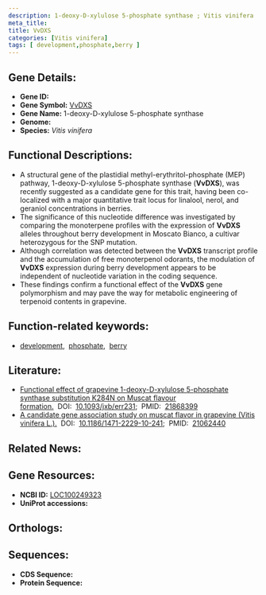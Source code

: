 ```yaml
---
description: 1-deoxy-D-xylulose 5-phosphate synthase ; Vitis vinifera
meta_title:
title: VvDXS
categories: [Vitis vinifera]
tags: [ development,phosphate,berry ]
---
```


## Gene Details:
- **Gene ID:** []()
- **Gene Symbol:** <u>VvDXS</u>
- **Gene Name:** 1-deoxy-D-xylulose 5-phosphate synthase
- **Genome:** []()
- **Species:** *Vitis vinifera*

## Functional Descriptions:
   - A structural gene of the plastidial methyl-erythritol-phosphate (MEP) pathway, 1-deoxy-D-xylulose 5-phosphate synthase (**VvDXS**), was recently suggested as a candidate gene for this trait, having been co-localized with a major quantitative trait locus for linalool, nerol, and geraniol concentrations in berries.
   - The significance of this nucleotide difference was investigated by comparing the monoterpene profiles with the expression of **VvDXS** alleles throughout berry development in Moscato Bianco, a cultivar heterozygous for the SNP mutation.
   - Although correlation was detected between the **VvDXS** transcript profile and the accumulation of free monoterpenol odorants, the modulation of **VvDXS** expression during berry development appears to be independent of nucleotide variation in the coding sequence.
   - These findings confirm a functional effect of the **VvDXS** gene polymorphism and may pave the way for metabolic engineering of terpenoid contents in grapevine.

## Function-related keywords:
   - [development](/tags/development/),&nbsp;&nbsp;[phosphate](/tags/phosphate/),&nbsp;&nbsp;[berry](/tags/berry/)

## Literature:
   - [Functional effect of grapevine 1-deoxy-D-xylulose 5-phosphate synthase substitution K284N on Muscat flavour formation.](https://doi.org/10.1093/jxb/err231)&nbsp;&nbsp;DOI:&nbsp;&nbsp;[10.1093/jxb/err231](https://doi.org/10.1093/jxb/err231);&nbsp;&nbsp;PMID:&nbsp;&nbsp;[21868399](https://pubmed.ncbi.nlm.nih.gov/21868399/)
   - [A candidate gene association study on muscat flavor in grapevine (Vitis vinifera L.).](https://doi.org/10.1186/1471-2229-10-241)&nbsp;&nbsp;DOI:&nbsp;&nbsp;[10.1186/1471-2229-10-241](https://doi.org/10.1186/1471-2229-10-241);&nbsp;&nbsp;PMID:&nbsp;&nbsp;[21062440](https://pubmed.ncbi.nlm.nih.gov/21062440/)

## Related News:

## Gene Resources:
- **NCBI ID:**  [LOC100249323](https://www.ncbi.nlm.nih.gov/gene/?term=LOC100249323)
- **UniProt accessions:**  [](https://www.uniprot.org/uniprotkb//entry)

## Orthologs:

## Sequences:
- **CDS Sequence:**
- **Protein Sequence:**
